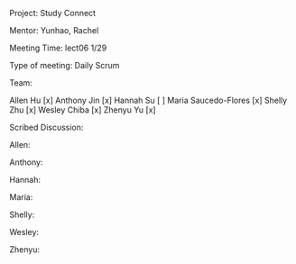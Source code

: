 Project: Study Connect

Mentor: Yunhao, Rachel

Meeting Time: lect06 1/29

Type of meeting: Daily Scrum

Team:

Allen Hu [x] Anthony Jin [x] Hannah Su [ ] Maria Saucedo-Flores [x] Shelly Zhu [x] Wesley Chiba [x] Zhenyu Yu [x]

Scribed Discussion:

Allen: 

Anthony: 

Hannah: 

Maria: 

Shelly: 

Wesley: 

Zhenyu: 
